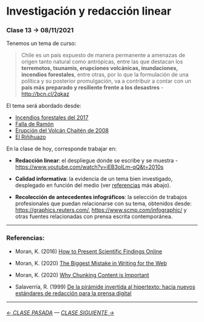 # Investigación y redacción linear

### Clase 13 → 08/11/2021

Tenemos un tema de curso:

> Chile es un país expuesto de manera permanente a amenazas de origen tanto natural como antrópicas, entre las que destacan los **terremotos, tsunamis, erupciones volcánicas, inundaciones, incendios forestales**, entre otras, por lo que la formulación de una política y su posterior promulgación, va a contribuir a contar con un **país más preparado y resiliente frente a los desastres** - http://bcn.cl/2qkaz

El tema será abordado desde:

- [Incendios forestales del 2017](https://github.com/InfoDigitalGrupo/Incendios_Forestales-)
- [Falla de Ramón](https://github.com/fallasanramon-infografiadigital/entrega1)
- [Erupción del Volcán Chaitén de 2008](https://github.com/Impacto-socioecologico/25-de-octubre)
- [El Riñihuazo](https://github.com/Infografia-Digital/info-digital-11)

En la clase de hoy, corresponde trabajar en:

- **Redacción linear**: el despliegue donde se escribe y se muestra - https://www.youtube.com/watch?v=iEB3oILm-qQ&t=2010s

- **Calidad informativa**: la evidencia de un tema bien investigado, desplegado en función del medio (ver [referencias](https://github.com/profesorfaco/dno075-2021-2/blob/main/clase-13/README.md#referencias) más abajo).

- **Recolección de antecedentes infográficos**: la selección de trabajos profesionales que puedan relacionarse con su tema, obtenidos desde: https://graphics.reuters.com/, https://www.scmp.com/infographic/ y otras fuentes relacionadas con prensa escrita contemporánea.

- - - - - - - -

### Referencias:

- Moran, K. (2016) [How to Present Scientific Findings Online](https://www.nngroup.com/articles/scientific-findings-online/)

- Moran, K. (2020) [The Biggest Mistake in Writing for the Web](https://www.nngroup.com/videos/biggest-mistake-writing-web/)

- Moran, K. (2020) [Why Chunking Content is Important](https://www.nngroup.com/videos/chunking/)

- Salaverría, R. (1999) [De la pirámide invertida al hipertexto: hacia nuevos estándares de redacción para la prensa digital](https://dadun.unav.edu/bitstream/10171/5186/4/de_la_piramide_invertida_al_hipertexto.pdf)

- - - - - - - -

###### [← CLASE PASADA](https://github.com/profesorfaco/dno075-2021-2/tree/main/clase-11) — [CLASE SIGUIENTE →](https://github.com/profesorfaco/dno075-2021-2/tree/main/clase-14) 
